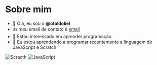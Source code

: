 # Sobre mim
- 👋 Olá, eu sou o **@otaldoliel**
- 👍 meu email de contato é [email](eliel.cardoso@escola.pr.gov.br)
- 👀 Estou interessado em aprender programação
- 🌱 Eu estou aprendendo a programar recentemente a linguagem de JavaScript e Scratch

![Scracth](https://img.shields.io/badge/Scratch-4D97FF?style=for-the-badge&logo=Scratch&logoColor=white)
![JavaScript](https://img.shields.io/badge/JavaScript-32330?style=for-the-badge&logo=javascript&logoColor=F7DF1E)
